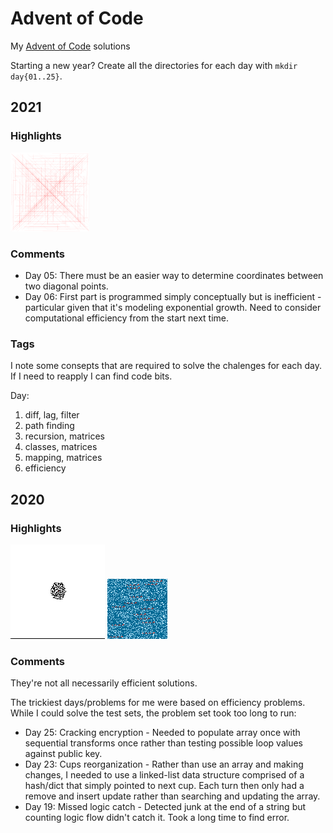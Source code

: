 # Advent of Code
My [Advent of Code](https://adventofcode.com/) solutions

Starting a new year? Create all the directories for each day with `mkdir day{01..25}`.

## 2021
### Highlights
<img src="2021/day05/seafloor.png" width="25%" height="25%" title="Good luck crossing the vents on the seafloor">

### Comments

* Day 05: There must be an easier way to determine coordinates between two diagonal points.
* Day 06: First part is programmed simply conceptually but is inefficient - particular given that it's modeling exponential growth. Need to consider computational efficiency from the start next time.

### Tags
I note some consepts that are required to solve the chalenges for each day.
If I need to reapply I can find code bits.

Day:

1. diff, lag, filter
2. path finding
3. recursion, matrices
4. classes, matrices
5. mapping, matrices
6. efficiency

## 2020
### Highlights
![A hexagonal cellular automata](2020/day24/tiles_anim.gif "A hexagonal cellular automata")
![Sea Monster Map](2020/day20/seamonsters.png "Sea Monster map")

### Comments
They're not all necessarily efficient solutions.

The trickiest days/problems for me were based on efficiency problems. While I could solve the test sets, the problem set took too long to run:

* Day 25: Cracking encryption - Needed to populate array once with sequential transforms once rather than testing possible loop values against public key.
* Day 23: Cups reorganization - Rather than use an array and making changes, I needed to use a linked-list data structure comprised of a hash/dict that simply pointed to next cup. Each turn then only had a remove and insert update rather than searching and updating the array.
* Day 19: Missed logic catch - Detected junk at the end of a string but counting logic flow didn't catch it. Took a long time to find error. 
